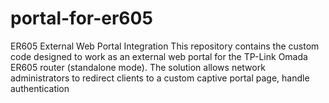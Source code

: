 # portal-for-er605
ER605 External Web Portal Integration This repository contains the custom code designed to work as an external web portal for the TP-Link Omada ER605 router (standalone mode). The solution allows network administrators to redirect clients to a custom captive portal page, handle authentication 
